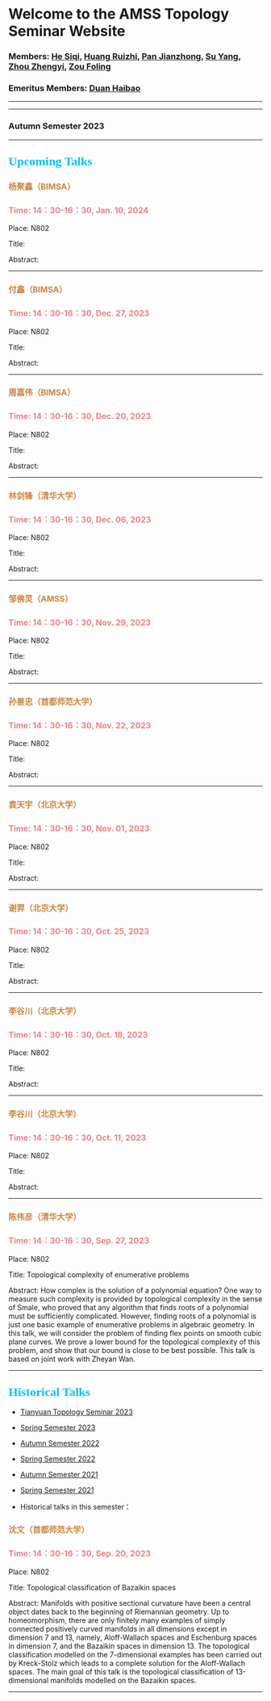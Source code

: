 # Welcome to the AMSS Topology Seminar Website 

### Members: [He Siqi](https://sites.google.com/scgp.stonybrook.edu/siqi-he-math-homepage/research), [Huang Ruizhi](https://sites.google.com/site/hrzsea/), [Pan Jianzhong](http://www.math.ac.cn/people/professor/202204/t20220412_695402.html), [Su Yang](http://homepage.amss.ac.cn/research/homePage/557e5446387442b580e7cead66328f23/myHomePage.html), [Zhou Zhengyi](https://sites.google.com/view/zhengyizhou/), [Zou Foling](https://sites.google.com/umich.edu/foling-zou/home)

### Emeritus Members: [Duan Haibao](https://www.researchgate.net/profile/Haibao-Duan)
-------------------------------------------------------------------------------------------
-------------------------------------------------------------------------------------------

### Autumn Semester 2023

-------------------------------------------------------------------------------------------
## <font color=DeepSkyBlue size=5 face="黑体">Upcoming Talks</font>



### <font color=Peru size=3> 杨聚鑫（BIMSA） </font>

### <font color=LightCoral size=3>Time: 14：30-16：30, Jan. 10, 2024 </font>

Place: N802

Title: 


Abstract: 

-------------------------------------------------------------------------------------------

### <font color=Peru size=3> 付鑫（BIMSA） </font>

### <font color=LightCoral size=3>Time: 14：30-16：30, Dec. 27, 2023 </font>

Place: N802

Title: 


Abstract: 

-------------------------------------------------------------------------------------------



### <font color=Peru size=3> 周嘉伟（BIMSA） </font>

### <font color=LightCoral size=3>Time: 14：30-16：30, Dec. 20, 2023 </font>

Place: N802

Title: 


Abstract: 

-------------------------------------------------------------------------------------------

### <font color=Peru size=3> 林剑锋（清华大学） </font>

### <font color=LightCoral size=3>Time: 14：30-16：30, Dec. 06, 2023 </font>

Place: N802

Title: 


Abstract: 

-------------------------------------------------------------------------------------------




### <font color=Peru size=3> 邹佛灵（AMSS） </font>

### <font color=LightCoral size=3>Time: 14：30-16：30, Nov. 29, 2023 </font>

Place: N802

Title: 


Abstract: 

-------------------------------------------------------------------------------------------




### <font color=Peru size=3> 孙善忠（首都师范大学） </font>

### <font color=LightCoral size=3>Time: 14：30-16：30, Nov. 22, 2023 </font>

Place: N802

Title: 


Abstract: 

-------------------------------------------------------------------------------------------



### <font color=Peru size=3> 袁天宇（北京大学） </font>

### <font color=LightCoral size=3>Time: 14：30-16：30, Nov. 01, 2023 </font>

Place: N802

Title: 


Abstract: 

-------------------------------------------------------------------------------------------

### <font color=Peru size=3> 谢羿（北京大学） </font>

### <font color=LightCoral size=3>Time: 14：30-16：30, Oct. 25, 2023 </font>

Place: N802

Title: 


Abstract: 

-------------------------------------------------------------------------------------------

### <font color=Peru size=3> 李谷川（北京大学） </font>

### <font color=LightCoral size=3>Time: 14：30-16：30, Oct. 18, 2023 </font>

Place: N802

Title: 


Abstract: 

-------------------------------------------------------------------------------------------

### <font color=Peru size=3> 李谷川（北京大学） </font>

### <font color=LightCoral size=3>Time: 14：30-16：30, Oct. 11, 2023</font>

Place: N802

Title: 


Abstract: 

-------------------------------------------------------------------------------------------


### <font color=Peru size=3> 陈伟彦（清华大学） </font>

### <font color=LightCoral size=3>Time: 14：30-16：30, Sep. 27, 2023 </font>

Place: N802

Title: Topological complexity of enumerative problems


Abstract: How complex is the solution of a polynomial equation? One way to measure such complexity is provided by topological complexity in the sense of Smale, who proved that any algorithm that finds roots of a polynomial must be sufficiently complicated. However, finding roots of a polynomial is just one basic example of enumerative problems in algebraic geometry. In this talk, we will consider the problem of finding flex points on smooth cubic plane curves. We prove a lower bound for the topological complexity of this problem, and show that our bound is close to be best possible. This talk is based on joint work with Zheyan Wan.
 

-------------------------------------------------------------------------------------------




## <font color=DeepSkyBlue size=5 face="黑体">Historical Talks</font>

-	[Tianyuan Topology Seminar 2023](https://hrzsea.github.io/Tianyuan-Topology-2023/)
-	[Spring Semester 2023](https://hrzsea.github.io/AMSS-Topology-Seminar-2023Spring/) 
-	[Autumn Semester 2022](https://hrzsea.github.io/AMSS-Topology-Seminar-2022Autumn/)  
-	[Spring Semester 2022](https://hrzsea.github.io/AMSS-Topology-Seminar-2022Spring/) 
-	[Autumn Semester 2021](https://hrzsea.github.io/AMSS-Topology-Seminar-2021Autumn/) 
-	[Spring Semester 2021](https://hrzsea.github.io/AMSS-Topology-Seminar-2021Spring/) 

-	Historical talks in this semester：



### <font color=Peru size=3> 沈文（首都师范大学） </font>

### <font color=LightCoral size=3>Time: 14：30-16：30, Sep. 20, 2023 </font>

Place: N802

Title: Topological classification of Bazaikin spaces


Abstract: Manifolds with positive sectional curvature have been a central object dates back to the beginning of Riemannian geometry. Up to homeomorphism, there are only finitely many examples of simply connected positively curved manifolds in all dimensions except in dimension 7 and 13, namely, Aloff-Wallach spaces and Eschenburg spaces in dimension 7, and the Bazaikin spaces in dimension 13. The topological classification modelled on the 7-dimensional examples has been carried out by Kreck-Stolz which leads to a complete solution for the Aloff-Wallach spaces. The main goal of this talk is the topological classification of 13-dimensional manifolds modelled on the Bazaikin spaces. 

-------------------------------------------------------------------------------------------







